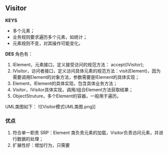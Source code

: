 ## Visitor
**KEYS**
- 多个元素；
- 业务规则要求遍历多个元素，如统计；
- 元素规则不变，对其操作可能变化。

**DES**
角色有：
1. IElement，元素接口，定义接受访问的规范方法： accept(IVisitor);
2. IVisitor，访问者接口，定义访问具体元素的规范方法：visit(Element)，因为需要调用Element的对象方法，参数需要是IElement的具体实现；
3. Element，IElement的具体实现，包含具体业务方法；
4. Visitor，IVisitor具体实现，调用/组合Element方法获取结果；
5. ObjectStruture，多个Element的容器，一般用于遍历。


UML类图如下：
![[Visitor模式UML类图.png]]

### 优点
1. 符合单一职责 SRP：Element 类负责元素的加载，Visitor负责访问元素，并进行数据的处理；
2. 扩展性好：增加行为，只需要